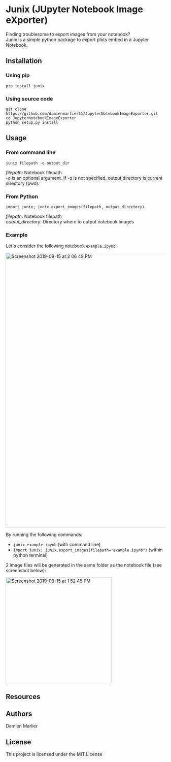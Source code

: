 # Junix (JUpyter Notebook Image eXporter)

Finding troublesome to export images from your notebook?<br/>
Junix is a simple python package to export plots embed in a Jupyter Notebook.

## Installation

### Using pip
```pip install junix```

### Using source code
```
git clone https://github.com/damienmarlier51/JupyterNotebookImageExporter.git
cd JupyterNotebookImageExporter
python setup.py install
```

## Usage

### From command line
```junix filepath -o output_dir```

*filepath*: Notebook filepath<br/>
*-o* is an optional argument. If -o is not specified, output directory is current directory (pwd).<br/>
  
### From Python
```import junix; junix.export_images(filepath, output_directory)```

*filepath*: Notebook filepath<br/>
*output_directory*: Directory where to output notebook images<br/>

### Example

Let's consider the following notebook ```example.ipynb```:

<img width="865" alt="Screenshot 2019-09-15 at 2 06 49 PM" src="https://user-images.githubusercontent.com/9989010/64917363-2cfe4780-d7c2-11e9-8174-ed2924d17e31.png">

By running the following commands:
- ```junix example.ipynb``` (with command line) <br/>
- ```import junix; junix.export_images(filepath="example.ipynb")``` (within python terminal) <br/>

2 image files will be generated in the same folder as the notebook file (see screenshot below): <br/>

<img width="333" alt="Screenshot 2019-09-15 at 1 52 45 PM" src="https://user-images.githubusercontent.com/9989010/64917371-5fa84000-d7c2-11e9-9f65-e9a53fc7d781.png"> 

## Resources

## Authors
Damien Marlier

## License
This project is licensed under the MIT License
